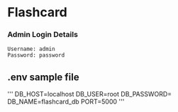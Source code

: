 # Flashcard
### Admin Login Details
```
Username: admin
Password: password
```
## .env sample file
'''
DB_HOST=localhost
DB_USER=root
DB_PASSWORD=
DB_NAME=flashcard_db
PORT=5000
'''
